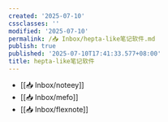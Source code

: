 ```yaml
---
created: '2025-07-10'
cssclasses: ''
modified: '2025-07-10'
permalink: /📥 Inbox/hepta-like笔记软件.md
publish: true
published: '2025-07-10T17:41:33.577+08:00'
title: hepta-like笔记软件
---
```

- [[📥 Inbox/noteey]]
- [[📥 Inbox/mefo]]
- [[📥 Inbox/flexnote]]